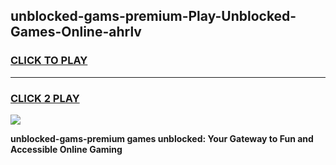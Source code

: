 
## unblocked-gams-premium-Play-Unblocked-Games-Online-ahrlv
<h3>
<a href="https://premium76.site?title=unblocked-gams-premium&ref=25A">CLICK TO PLAY</a></h3>
<hr>

<h3>
<a href="https://premium76.site?title=unblocked-gams-premium&ref=25A">CLICK 2 PLAY</a>
  
</h3>

<a href="https://premium76.site?title=unblocked-gams-premium&ref=25A"><img src="https://clearcache.store/games.png"></a>


**unblocked-gams-premium games unblocked: Your Gateway to Fun and Accessible Online Gaming**
